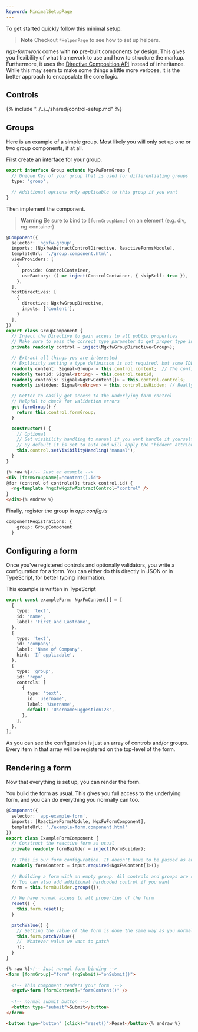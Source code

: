 ```yaml
---
keyword: MinimalSetupPage
---
```


To get started quickly follow this minimal setup.
> **Note**
> Checkout `*HelperPage` to see how to set up helpers.


_ngx-formwork_ comes with **no** pre-built components by design. This gives you flexibility of what framework to use and how to structure the markup. Furthermore, it uses the [Directive Composition API](https://angular.dev/guide/directives/directive-composition-api) instead of inheritance. While this may seem to make some things a little more verbose, it is the better approach to encapsulate the core logic.


## Controls

{% include "../../../shared/control-setup.md" %}

## Groups

Here is an example of a simple group. Most likely you will only set up one or two group components, if at all.

First create an interface for your group.

```ts name="group.type.ts"
export interface Group extends NgxFwFormGroup {
  // Unique Key of your group that is used for differentiating groups
  type: 'group';

  // Additional options only applicable to this group if you want
}
```

Then implement the component.

> **Warning** Be sure to bind to `[formGroupName]` on an element (e.g. div, ng-container)

```ts name="group.component.ts"
@Component({
  selector: 'ngxfw-group',
  imports: [NgxfwAbstractControlDirective, ReactiveFormsModule],
  templateUrl: './group.component.html',
  viewProviders: [
    {
      provide: ControlContainer,
      useFactory: () => inject(ControlContainer, { skipSelf: true }),
    },
  ],
  hostDirectives: [
    {
      directive: NgxfwGroupDirective,
      inputs: ['content'],
    }
  ],
})
export class GroupComponent {
  // Inject the Directive to gain access to all public properties
  // Make sure to pass the correct type parameter to get proper type information
  private readonly control = inject(NgxfwGroupDirective<Group>);

  // Extract all things you are interested
  // Explicitly setting a type definition is not required, but some IDEs work better if they are present
  readonly content: Signal<Group> = this.control.content;  // The configuration object of the group instance
  readonly testId: Signal<string> = this.control.testId;
  readonly controls: Signal<NgxFwContent[]> = this.control.controls;
  readonly isHidden: Signal<unknown> = this.control.isHidden; // Really only should ever be a boolean return value, but an expression could also return a number, string or object

  // Getter to easily get access to the underlying form control
  // Helpful to check for validation errors
  get formGroup() {
    return this.control.formGroup;
  }

  constructor() {
    // Optional
    // Set visibility handling to manual if you want handle it yourself
    // By default it is set to auto and will apply the "hidden" attribute if the control is hidden
    this.control.setVisibilityHandling('manual');
  }
}
```

```html name="group.component.html"
{% raw %}<!-- Just an example -->
<div [formGroupName]="content().id">
@for (control of controls(); track control.id) {
  <ng-template *ngxfwNgxfwAbstractControl="control" />
}
</div>{% endraw %}
```

Finally, register the group in _app.config.ts_

```ts
componentRegistrations: {
    group: GroupComponent
  }
```

## Configuring a form

Once you've registered controls and optionally validators, you write a configuration for a form. You can either do this directly in JSON or in TypeScript, for better typing information.

This example is written in TypeScript
```ts name="example.form.ts"
export const exampleForm: NgxFwContent[] = [
  {
    type: 'text',
    id: 'name',
    label: 'First and Lastname',
  },
  {
    type: 'text',
    id: 'company',
    label: 'Name of Company',
    hint: 'If applicable',
  },
  {
    type: 'group',
    id: 'repo',
    controls: [
      {
        type: 'text',
        id: 'username',
        label: 'Username',
        default: 'UsernameSuggestion123',
      },
    ],
  },
];
```

As you can see the configuration is just an array of controls and/or groups. Every item in that array will be registered on the top-level of the form.

## Rendering a form

Now that everything is set up, you can render the form.

You build the form as usual. This gives you full access to the underlying form, and you can do everything you normally can too.

```ts name="example-form.component.ts"
@Component({
  selector: 'app-example-form',
  imports: [ReactiveFormsModule, NgxFwFormComponent],
  templateUrl: './example-form.component.html'
})
export class ExampleFormComponent {
  // Construct the reactive form as usual
  private readonly formBuilder = inject(FormBuilder);
  
  // This is our form configuration. It doesn't have to be passed as an input. You could also have a service that gets this or just import it from a file.
  readonly formContent = input.required<NgxFwContent[]>();
  
  // Building a form with an empty group. All controls and groups are self-registering
  // You can also add additional hardcoded control if you want
  form = this.formBuilder.group({});

  // We have normal access to all properties of the form
  reset() {
    this.form.reset();
  }

  patchValue() {
    // Setting the value of the form is done the same way as you normally would
    this.form.patchValue({
    //  Whatever value we want to patch
    });
  }
}
```

```html name="example-form.component.ts"
{% raw %}<!-- Just normal form binding -->
<form [formGroup]="form" (ngSubmit)="onSubmit()">
  
  <!-- This component renders your form  -->
  <ngxfw-form [formContent]="formContent()" />
  
  <!-- normal submit button -->
  <button type="submit">Submit</button>
</form>

<button type="button" (click)="reset()">Reset</button>{% endraw %}
```
